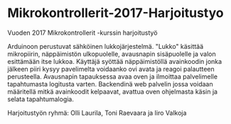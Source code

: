 # Mikrokontrollerit-2017-Harjoitustyo
Vuoden 2017 Mikrokontrollerit -kurssin harjoitustyö

Arduinoon perustuvat sähköinen lukkojärjestelmä. "Lukko" käsittää mikropiirin, näppäimistön ulkopuolelle, avausnapin sisäpuolelle ja valon esittämään itse lukkoa. Käyttäjä syöttää näppäimistöllä avainkoodin jonka jälkeen piiri kysyy pavelimelta voidaanko ovi avata ja reagoi palautteen perusteella. Avausnapin tapauksessa avaa oven ja ilmoittaa palvelimelle tapahtumasta logitusta varten. Backendinä web palvelin jossa voidaan määritellä mitkä avainkoodit kelpaavat, avattua oven ohjelmasta käsin ja selata tapahtumalogia.

Harjoitustyön ryhmä: Olli Laurila, Toni Raevaara ja Iiro Valkoja
